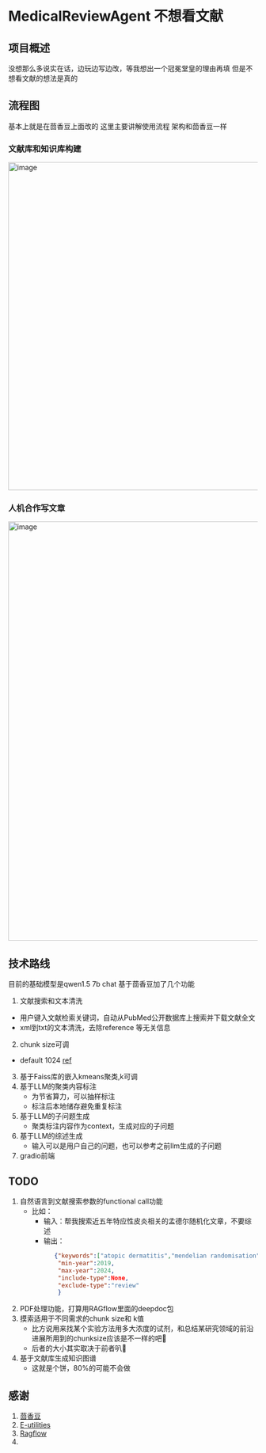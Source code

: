 # MedicalReviewAgent 不想看文献
## 项目概述
没想那么多说实在话，边玩边写边改，等我想出一个冠冕堂皇的理由再填
但是不想看文献的想法是真的

## 流程图
基本上就是在茴香豆上面改的 这里主要讲解使用流程 架构和茴香豆一样
### 文献库和知识库构建
<img width="663" alt="image" src="https://github.com/jabberwockyang/MedicalReviewAgent/assets/52541128/bb61d5ed-1e7f-4855-b771-2961a81d28c8">

### 人机合作写文章
<img width="847" alt="image" src="https://github.com/jabberwockyang/MedicalReviewAgent/assets/52541128/fc394d8b-1668-4349-9adc-1c4c0a7e0a8b">


## 技术路线
目前的基础模型是qwen1.5 7b chat
基于茴香豆加了几个功能
1. 文献搜索和文本清洗
- 用户键入文献检索关键词，自动从PubMed公开数据库上搜索并下载文献全文
- xml到txt的文本清洗，去除reference 等无关信息
2. chunk size可调
-  default 1024 [ref](https://www.llamaindex.ai/blog/evaluating-the-ideal-chunk-size-for-a-rag-system-using-llamaindex-6207e5d3fec5) 
3. 基于Faiss库的嵌入kmeans聚类,k可调
4. 基于LLM的聚类内容标注
   - 为节省算力，可以抽样标注
   - 标注后本地储存避免重复标注
5. 基于LLM的子问题生成
   - 聚类标注内容作为context，生成对应的子问题
6. 基于LLM的综述生成
   - 输入可以是用户自己的问题，也可以参考之前llm生成的子问题
7. gradio前端

## TODO 
1. 自然语言到文献搜索参数的functional call功能
   - 比如：
       - 输入：帮我搜索近五年特应性皮炎相关的孟德尔随机化文章，不要综述
       - 输出：
         ```json
            {"keywords":["atopic dermatitis","mendelian randomisation"],
             "min-year":2019,
             "max-year":2024,
             "include-type":None,
             "exclude-type":"review"
             }
         ```
2. PDF处理功能，打算用RAGflow里面的deepdoc包
3. 摸索适用于不同需求的chunk size和 k值
   - 比方说用来找某个实验方法用多大浓度的试剂，和总结某研究领域的前沿进展所用到的chunksize应该是不一样的吧🤔
   - 后者的大小其实取决于前者叭🤔
5. 基于文献库生成知识图谱
   - 这就是个饼，80%的可能不会做
     
## 感谢
1. [茴香豆](https://github.com/InternLM/HuixiangDou)
2. [E-utilities](https://eutils.ncbi.nlm.nih.gov/entrez/eutils/efetch.fcgi?db=pmc&id=PMCID)
3. [Ragflow](https://github.com/infiniflow/ragflow/blob/main/README_zh.md)
4. 
